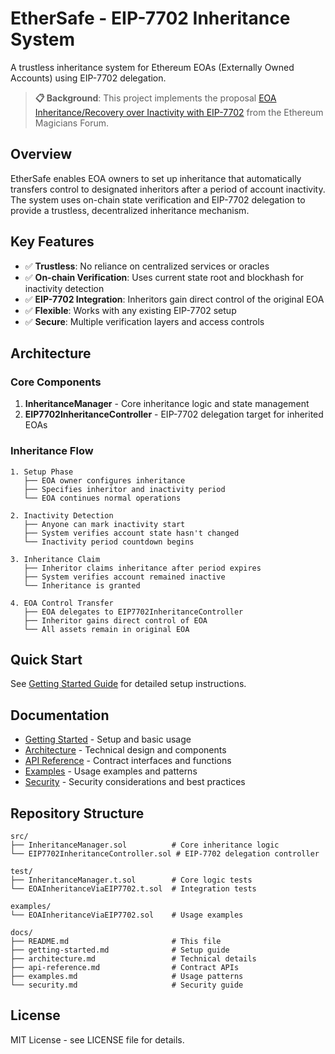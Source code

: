 # EtherSafe - EIP-7702 Inheritance System

A trustless inheritance system for Ethereum EOAs (Externally Owned Accounts) using EIP-7702 delegation.

> **📋 Background**: This project implements the proposal [EOA Inheritance/Recovery over Inactivity with EIP-7702](https://ethereum-magicians.org/t/eoa-inheritance-recovery-over-inactivity-with-eip-7702/25382) from the Ethereum Magicians Forum.

## Overview

EtherSafe enables EOA owners to set up inheritance that automatically transfers control to designated inheritors after a period of account inactivity. The system uses on-chain state verification and EIP-7702 delegation to provide a trustless, decentralized inheritance mechanism.

## Key Features

- ✅ **Trustless**: No reliance on centralized services or oracles
- ✅ **On-chain Verification**: Uses current state root and blockhash for inactivity detection
- ✅ **EIP-7702 Integration**: Inheritors gain direct control of the original EOA
- ✅ **Flexible**: Works with any existing EIP-7702 setup
- ✅ **Secure**: Multiple verification layers and access controls

## Architecture

### Core Components

1. **InheritanceManager** - Core inheritance logic and state management
2. **EIP7702InheritanceController** - EIP-7702 delegation target for inherited EOAs

### Inheritance Flow

```
1. Setup Phase
   ├── EOA owner configures inheritance
   ├── Specifies inheritor and inactivity period
   └── EOA continues normal operations

2. Inactivity Detection
   ├── Anyone can mark inactivity start
   ├── System verifies account state hasn't changed
   └── Inactivity period countdown begins

3. Inheritance Claim
   ├── Inheritor claims inheritance after period expires
   ├── System verifies account remained inactive
   └── Inheritance is granted

4. EOA Control Transfer
   ├── EOA delegates to EIP7702InheritanceController
   ├── Inheritor gains direct control of EOA
   └── All assets remain in original EOA
```

## Quick Start

See [Getting Started Guide](./getting-started.md) for detailed setup instructions.

## Documentation

- [Getting Started](./getting-started.md) - Setup and basic usage
- [Architecture](./architecture.md) - Technical design and components
- [API Reference](./api-reference.md) - Contract interfaces and functions
- [Examples](./examples.md) - Usage examples and patterns
- [Security](./security.md) - Security considerations and best practices

## Repository Structure

```
src/
├── InheritanceManager.sol          # Core inheritance logic
└── EIP7702InheritanceController.sol # EIP-7702 delegation controller

test/
├── InheritanceManager.t.sol        # Core logic tests
└── EOAInheritanceViaEIP7702.t.sol  # Integration tests

examples/
└── EOAInheritanceViaEIP7702.sol    # Usage examples

docs/
├── README.md                       # This file
├── getting-started.md              # Setup guide
├── architecture.md                 # Technical details
├── api-reference.md                # Contract APIs
├── examples.md                     # Usage patterns
└── security.md                     # Security guide
```

## License

MIT License - see LICENSE file for details.

